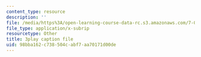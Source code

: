 ```yaml
---
content_type: resource
description: ''
file: /media/https%3A/open-learning-course-data-rc.s3.amazonaws.com/7-01sc-fundamentals-of-biology-fall-2011/98bba162c738504cabf7aa70171d00de_htYyCEdc8B4.vtt
file_type: application/x-subrip
resourcetype: Other
title: 3play caption file
uid: 98bba162-c738-504c-abf7-aa70171d00de
---
```


